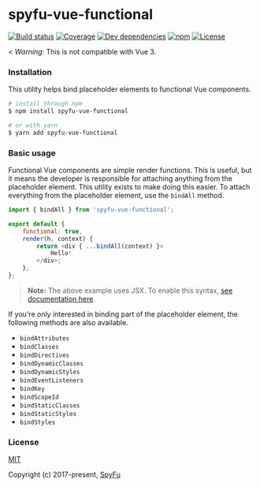 # spyfu-vue-functional

[![Build status](https://img.shields.io/circleci/project/github/spyfu/spyfu-vue-functional.svg)](https://circleci.com/gh/spyfu/spyfu-vue-functional)
[![Coverage](https://img.shields.io/codecov/c/token/ZnYz3FuhI5/github/spyfu/spyfu-vue-functional.svg)](https://codecov.io/gh/spyfu/spyfu-vue-functional)
[![Dev dependencies](https://img.shields.io/david/dev/spyfu/spyfu-vue-functional.svg)](https://david-dm.org/spyfu/spyfu-vue-functional?type=dev)
[![npm](https://img.shields.io/npm/v/spyfu-vue-functional.svg)](https://www.npmjs.com/package/spyfu-vue-functional)
[![License](https://img.shields.io/badge/license-MIT-blue.svg)](https://github.com/spyfu/spyfu-vue-functional/blob/master/LICENSE)

< *Warning:* This is not compatible with Vue 3.

<a name="installation"></a>
### Installation

This utility helps bind placeholder elements to functional Vue components.

```bash
# install through npm
$ npm install spyfu-vue-functional

# or with yarn
$ yarn add spyfu-vue-functional
```

<a name="basic-usage"></a>
### Basic usage

Functional Vue components are simple render functions. This is useful, but it means the developer is responsible for attaching anything from the placeholder element. This utility exists to make doing this easier. To attach everything from the placeholder element, use the `bindAll` method.

```js
import { bindAll } from 'spyfu-vue-functional';

export default {
    functional: true,
    render(h, context) {
        return <div { ...bindAll(context) }>
            Hello!
        </div>;
    },
};
```

> **Note:** The above example uses JSX. To enable this syntax, [see documentation here](https://github.com/vuejs/babel-plugin-transform-vue-jsx).

If you're only interested in binding part of the placeholder element, the following methods are also available.

- `bindAttributes`
- `bindClasses`
- `bindDirectives`
- `bindDynamicClasses`
- `bindDynamicStyles`
- `bindEventListeners`
- `bindKey`
- `bindScopeId`
- `bindStaticClasses`
- `bindStaticStyles`
- `bindStyles`

### License

[MIT](https://github.com/spyfu/spyfu-vuex-helpers/blob/master/LICENSE)

Copyright (c) 2017-present, [SpyFu](https://spyfu.com)
